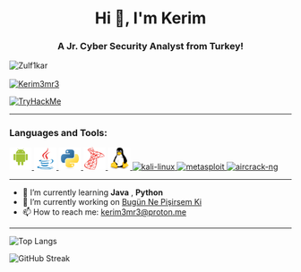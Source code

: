 <h1 align="center">Hi 👋, I'm Kerim</h1>
<h3 align="center">A Jr. Cyber Security Analyst from Turkey!</h3>

<p align="left">
  <img src="https://komarev.com/ghpvc/?username=Zulf1kar&label=Profile%20views&color=0e75b6&style=flat" alt="Zulf1kar" />
</p>

<a href="https://www.linkedin.com/in/kerim-emre-ç-9a6a5a20b/" target="_blank">
  <img align="center" src="https://img.shields.io/badge/-LinkedIn-0072b1?&style=for-the-badge&logo=linkedin&logoColor=white" alt="Kerim3mr3"/>
</a>

[![TryHackMe](https://tryhackme-badges.s3.amazonaws.com/Zulf1kar.svg)](https://tryhackme.com/p/Zulf1kar)

---

<h3 align="left">Languages and Tools:</h3>
<p align="left"> 
  <a href="https://developer.android.com" target="_blank"> 
    <img src="https://raw.githubusercontent.com/devicons/devicon/master/icons/android/android-original-wordmark.svg" alt="android" width="40" height="40"/> 
  </a> 
  <a href="https://www.java.com" target="_blank"> 
    <img src="https://raw.githubusercontent.com/devicons/devicon/master/icons/java/java-original.svg" alt="java" width="40" height="40"/> 
  </a> 
  <a href="https://www.python.org" target="_blank"> 
    <img src="https://raw.githubusercontent.com/devicons/devicon/master/icons/python/python-original.svg" alt="python" width="40" height="40"/> 
  </a> 
  <a href="https://www.microsoft.com/en-us/sql-server" target="_blank"> 
    <img src="https://raw.githubusercontent.com/devicons/devicon/master/icons/microsoftsqlserver/microsoftsqlserver-plain.svg" alt="mssql" width="40" height="40"/> 
  </a>
  <a href="https://www.linux.org" target="_blank"> 
    <img src="https://raw.githubusercontent.com/devicons/devicon/master/icons/linux/linux-original.svg" alt="linux" width="40" height="40"/> 
  </a> 
  <a href="https://www.kali.org" target="_blank"> 
    <img src="https://www.svgrepo.com/show/330767/kalilinux.svg" alt="kali-linux" width="40" height="40"/> 
  </a> 
  <a href="https://www.metasploit.com" target="_blank"> 
    <img src="https://img.icons8.com/?size=100&id=PW0ChfedZvTh&format=png&color=000000" alt="metasploit" width="40" height="40"/> 
  </a> 
  <a href="https://aircrack-ng.org" target="_blank"> 
    <img src="https://upload.wikimedia.org/wikipedia/commons/c/c3/Aircrack-ng-new-logo.jpg" alt="aircrack-ng" width="100" height="40"/> 
  </a> 
</p>

---

- 🌱 I’m currently learning **Java** , **Python**  
- 🔭 I’m currently working on [Bugün Ne Pişirsem Ki](https://github.com/Kerim3mr3/Bugun-Ne-Pisirsem-Ki)  
- 📫 How to reach me: kerim3mr3@proton.me  

---

![Top Langs](https://github-readme-stats.vercel.app/api/top-langs?username=Kerim3mr3&show_icons=true&locale=en&layout=compact&theme=dark)

![GitHub Streak](https://github-readme-streak-stats.herokuapp.com/?user=Kerim3mr3&theme=dark)

